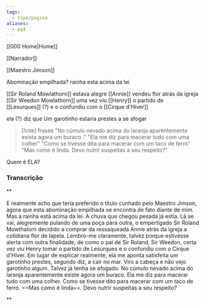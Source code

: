 ```yaml
---
tags:
  - tipo/pagina
aliases:
  - pg4
---
```

[[000 Home|Home]]

[[Narrador]]

[[Maestro Jimson]]

Abominação empilhada?
rainha esta acima da lei

[[Sir Roland Mowlathorn]] estava alegre
[[Annie]] vendeu flor atrás da igreja
[[Sir Weedon Mowlathorn]] uma vez viu [[Henry]] o partido de [[Lesurques]] (?) e o confundiu com o [[Cirque d'Hiver]] 

ela (?) diz que Um garotinho estaria prestes a se afogar

> [!cite] frases
> "No cúmulo nevado acima do laranja aparentemente exista agora um buraco ."
> "Ela me diz para macerar tudo com uma colher"
> "Como se tivesse dita para macerar com um taco de ferro"
> "Mas como é linda. Devo nutrir suspeitas a seu respeito?"

Quem é ELA?


### Transcrição

**

E realmente acho que teria preferido o título cunhado pelo Maestro Jimson, agora que esta abominação empilhada se encontra de fato diante de mim. Mas a rainha está acima da lei. A chuva que chegou pesada já estia. Lá se vai, alegremente pulando de uma poça para outra, o empertigado Sir Roland Mowthalorn decidido a comprar da ressaqueada Annie atrás da igreja a cotidiana flor de lapela. Lembro-me claramente, talvez porque estivesse alerta com outra finalidade, de como o pai de Sir Roland, Sir Weedon, certa vez viu Henry tomar o partido de Lesurques e o confundiu com o Cirque d'Hiver. Em lugar de explicar realmente, ela me aponta satisfeita um garotinho prestes, segundo diz, a cair no mar. Viro a cabeça e não vejo garotinho algum. Talvez já tenha se afogado. No cúmulo nevado acima do laranja aparentemente existe agora um buraco. Ela me diz para macerar tudo com uma colher. Como se tivesse dito para macerar com um taco de ferro. ==Mas como é linda==. Devo nutrir suspeitas a seu respeito?

**
